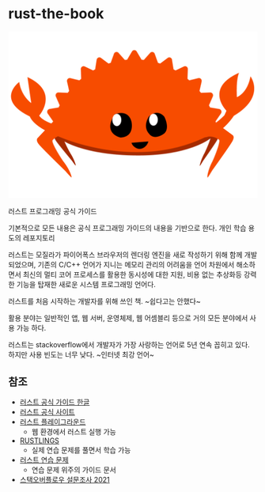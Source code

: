 # rust-the-book
![ferris](./img/ferris.png)

러스트 프로그래밍 공식 가이드

기본적으로 모든 내용은 공식 프로그래밍 가이드의 내용을 기반으로 한다.
개인 학습 용도의 레포지토리

러스트는 모질라가 파이어폭스 브라우저의 렌더링 엔진을 새로 작성하기 위해 함께 개발되었으며, 기존의 C/C++ 언어가 지니는 메모리 관리의 어려움을 언어 차원에서 해소하면서 최신의 멀티 코어 프로세스를 활용한 동시성에 대한 지원, 비용 없는 추상화등 강력한 기능을 탑재한 새로운 시스템 프로그래밍 언어다.

러스트를 처음 시작하는 개발자를 위해 쓰인 책. ~쉽다고는 안했다~ 

활용 분야는 일반적인 앱, 웹 서버, 운영체제, 웹 어셈블리 등으로 거의 모든 분야에서 사용 가능 하다.

러스트는 stackoverflow에서 개발자가 가장 사랑하는 언어로 5년 연속 꼽히고 있다. 하지만 사용 빈도는 너무 낮다. ~인터넷 최강 언어~


## 참조
- [러스트 공식 가이드 한글](https://rinthel.github.io/rust-lang-book-ko/foreword.html)
- [러스트 공식 사이트](https://www.rust-lang.org/)
- [러스트 플레이그라운드](https://play.rust-lang.org/)
    - 웹 환경에서 러스트 실행 가능
- [RUSTLINGS](https://play.rust-lang.org/)
    - 실제 연습 문제를 풀면서 학습 가능
- [러스트 연습 문제](https://doc.rust-lang.org/stable/rust-by-example/)
    - 연습 문제 위주의 가이드 문서
- [스택오버플로우 설문조사 2021](https://insights.stackoverflow.com/survey/2021#most-loved-dreaded-and-wanted-language-love-dread)